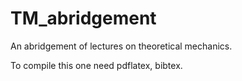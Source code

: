 # TM_abridgement
An abridgement of lectures on theoretical mechanics.

To compile this one need pdflatex, bibtex.
